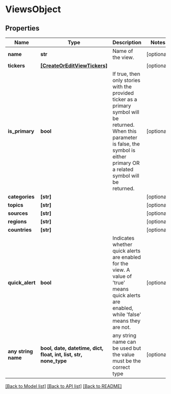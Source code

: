 # ViewsObject


## Properties
Name | Type | Description | Notes
------------ | ------------- | ------------- | -------------
**name** | **str** | Name of the view. | [optional] 
**tickers** | [**[CreateOrEditViewTickers]**](CreateOrEditViewTickers.md) |  | [optional] 
**is_primary** | **bool** | If true, then only stories with the provided ticker as a primary symbol will be returned. When this parameter is false, the symbol is either primary OR a related symbol will be returned. | [optional] 
**categories** | **[str]** |  | [optional] 
**topics** | **[str]** |  | [optional] 
**sources** | **[str]** |  | [optional] 
**regions** | **[str]** |  | [optional] 
**countries** | **[str]** |  | [optional] 
**quick_alert** | **bool** | Indicates whether quick alerts are enabled for the view. A value of &#39;true&#39; means quick alerts are enabled, while &#39;false&#39; means they are not. | [optional] 
**any string name** | **bool, date, datetime, dict, float, int, list, str, none_type** | any string name can be used but the value must be the correct type | [optional]

[[Back to Model list]](../README.md#documentation-for-models) [[Back to API list]](../README.md#documentation-for-api-endpoints) [[Back to README]](../README.md)


